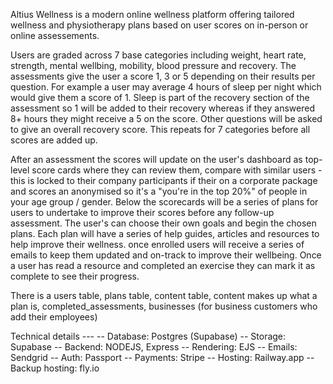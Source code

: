 Altius Wellness is a modern online wellness platform offering tailored wellness and physiotherapy plans based on user scores on in-person or online assessements. 

Users are graded across 7 base categories including weight, heart rate, strength, mental wellbing, mobility, blood pressure and recovery. The assessments give the user a score 1, 3 or 5 depending on their results per question. For example a user may average 4 hours of sleep per night which would give them a score of 1. Sleep is part of the recovery section of the assessment so 1 will be added to their recovery whereas if they answered 8+ hours they might receive a 5 on the score. Other questions will be asked to give an overall recovery score. This repeats for 7 categories before all scores are added up.

After an assessment the scores will update on the user's dashboard as top-level score cards where they can review them, compare with similar users - this is locked to their company participants if their on a corporate package and scores an anonymised so it's a "you're in the top 20%" of people in your age group / gender. Below the scorecards will be a series of plans for users to undertake to improve their scores before any follow-up assessment. The user's can choose their own goals and begin the chosen plans. Each plan will have a series of help guides, articles and resources to help improve their wellness. once enrolled users will receive a series of emails to keep them updated and on-track to improve their wellbeing. Once a user has read a resource and completed an exercise they can mark it as complete to see their progress. 

There is a users table, plans table, content table, content makes up what a plan is, completed_assessments, businesses (for business customers who add their employees)

Technical details ---
-- Database: Postgres (Supabase)
-- Storage:  Supabase
-- Backend: NODEJS, Express
-- Rendering: EJS
-- Emails: Sendgrid
-- Auth: Passport
-- Payments: Stripe
-- Hosting: Railway.app 
    -- Backup hosting: fly.io
